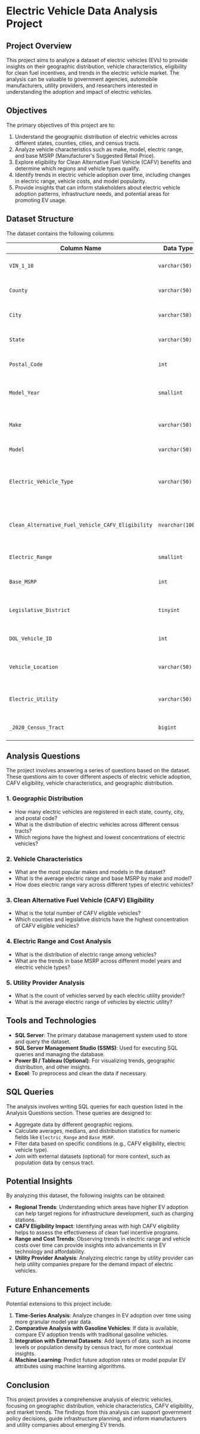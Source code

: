 # Electric Vehicle Data Analysis Project

## Project Overview

This project aims to analyze a dataset of electric vehicles (EVs) to provide insights on their geographic distribution, vehicle characteristics, eligibility for clean fuel incentives, and trends in the electric vehicle market. The analysis can be valuable to government agencies, automobile manufacturers, utility providers, and researchers interested in understanding the adoption and impact of electric vehicles.

## Objectives

The primary objectives of this project are to:
1. Understand the geographic distribution of electric vehicles across different states, counties, cities, and census tracts.
2. Analyze vehicle characteristics such as make, model, electric range, and base MSRP (Manufacturer's Suggested Retail Price).
3. Explore eligibility for Clean Alternative Fuel Vehicle (CAFV) benefits and determine which regions and vehicle types qualify.
4. Identify trends in electric vehicle adoption over time, including changes in electric range, vehicle costs, and model popularity.
5. Provide insights that can inform stakeholders about electric vehicle adoption patterns, infrastructure needs, and potential areas for promoting EV usage.

## Dataset Structure

The dataset contains the following columns:

| Column Name                                  | Data Type           | Description |
|----------------------------------------------|----------------------|-------------|
| `VIN_1_10`                                   | `varchar(50)`       | Partial Vehicle Identification Number |
| `County`                                     | `varchar(50)`       | County where the vehicle is registered |
| `City`                                       | `varchar(50)`       | City where the vehicle is registered |
| `State`                                      | `varchar(50)`       | State where the vehicle is registered |
| `Postal_Code`                                | `int`               | Postal code of the registration area |
| `Model_Year`                                 | `smallint`          | Year the vehicle model was manufactured |
| `Make`                                       | `varchar(50)`       | Manufacturer of the vehicle (e.g., Tesla, Nissan) |
| `Model`                                      | `varchar(50)`       | Model of the vehicle |
| `Electric_Vehicle_Type`                      | `varchar(50)`       | Type of electric vehicle (e.g., Battery Electric Vehicle, Plug-in Hybrid) |
| `Clean_Alternative_Fuel_Vehicle_CAFV_Eligibility` | `nvarchar(100)`   | Indicates if the vehicle is eligible for clean fuel incentives |
| `Electric_Range`                             | `smallint`          | Electric range of the vehicle in miles |
| `Base_MSRP`                                  | `int`               | Manufacturer's suggested retail price |
| `Legislative_District`                       | `tinyint`           | Legislative district for the vehicle’s location |
| `DOL_Vehicle_ID`                             | `int`               | Unique identifier for the vehicle |
| `Vehicle_Location`                           | `varchar(50)`       | Location coordinates (latitude, longitude) |
| `Electric_Utility`                           | `varchar(50)`       | Electric utility provider for the vehicle’s area |
| `_2020_Census_Tract`                         | `bigint`            | Census tract based on 2020 Census |

## Analysis Questions

The project involves answering a series of questions based on the dataset. These questions aim to cover different aspects of electric vehicle adoption, CAFV eligibility, vehicle characteristics, and geographic distribution.

### 1. Geographic Distribution
   - How many electric vehicles are registered in each state, county, city, and postal code?
   - What is the distribution of electric vehicles across different census tracts?
   - Which regions have the highest and lowest concentrations of electric vehicles?

### 2. Vehicle Characteristics
   - What are the most popular makes and models in the dataset?
   - What is the average electric range and base MSRP by make and model?
   - How does electric range vary across different types of electric vehicles?

### 3. Clean Alternative Fuel Vehicle (CAFV) Eligibility
   - What is the total number of CAFV eligible vehicles?
   - Which counties and legislative districts have the highest concentration of CAFV eligible vehicles?

### 4. Electric Range and Cost Analysis
   - What is the distribution of electric range among vehicles?
   - What are the trends in base MSRP across different model years and electric vehicle types?

### 5. Utility Provider Analysis
   - What is the count of vehicles served by each electric utility provider?
   - What is the average electric range of vehicles by electric utility?

## Tools and Technologies

- **SQL Server**: The primary database management system used to store and query the dataset.
- **SQL Server Management Studio (SSMS)**: Used for executing SQL queries and managing the database.
- **Power BI / Tableau (Optional)**: For visualizing trends, geographic distribution, and other insights.
- **Excel**: To preprocess and clean the data if necessary.

## SQL Queries

The analysis involves writing SQL queries for each question listed in the Analysis Questions section. These queries are designed to:
- Aggregate data by different geographic regions.
- Calculate averages, medians, and distribution statistics for numeric fields like `Electric_Range` and `Base_MSRP`.
- Filter data based on specific conditions (e.g., CAFV eligibility, electric vehicle type).
- Join with external datasets (optional) for more context, such as population data by census tract.

## Potential Insights

By analyzing this dataset, the following insights can be obtained:
- **Regional Trends**: Understanding which areas have higher EV adoption can help target regions for infrastructure development, such as charging stations.
- **CAFV Eligibility Impact**: Identifying areas with high CAFV eligibility helps to assess the effectiveness of clean fuel incentive programs.
- **Range and Cost Trends**: Observing trends in electric range and vehicle costs over time can provide insights into advancements in EV technology and affordability.
- **Utility Provider Analysis**: Analyzing electric range by utility provider can help utility companies prepare for the demand impact of electric vehicles.

## Future Enhancements

Potential extensions to this project include:
1. **Time-Series Analysis**: Analyze changes in EV adoption over time using more granular model year data.
2. **Comparative Analysis with Gasoline Vehicles**: If data is available, compare EV adoption trends with traditional gasoline vehicles.
3. **Integration with External Datasets**: Add layers of data, such as income levels or population density by census tract, for more contextual insights.
4. **Machine Learning**: Predict future adoption rates or model popular EV attributes using machine learning algorithms.

## Conclusion

This project provides a comprehensive analysis of electric vehicles, focusing on geographic distribution, vehicle characteristics, CAFV eligibility, and market trends. The findings from this analysis can support government policy decisions, guide infrastructure planning, and inform manufacturers and utility companies about emerging EV trends.
